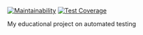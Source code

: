 [![Maintainability](https://api.codeclimate.com/v1/badges/4f5c90bbe35396164314/maintainability)](https://codeclimate.com/github/YuraOneAndOnly/qa-auto-engineer-javascript-project-89/maintainability)
[![Test Coverage](https://api.codeclimate.com/v1/badges/4f5c90bbe35396164314/test_coverage)](https://codeclimate.com/github/YuraOneAndOnly/qa-auto-engineer-javascript-project-89/test_coverage)

My educational project on automated testing
